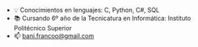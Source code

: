 - 💡 Conocimientos en lenguajes: C, Python, C#, SQL
- 📚 Cursando 6º año de la Tecnicatura en Informática: Instituto Politécnico Superior
- 📫 bani.francoo@gmail.com

<!---
franbani/franbani is a ✨ special ✨ repository because its `README.md` (this file) appears on your GitHub profile.
You can click the Preview link to take a look at your changes.
--->
